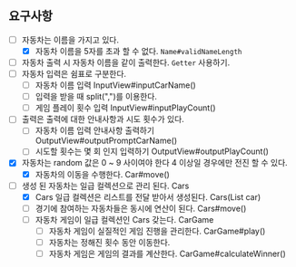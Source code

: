 ## 요구사항
- [ ] 자동차는 이름을 가지고 있다.
    - [X] 자동차 이름을 5자를 초과 할 수 없다. `Name#validNameLength`
- [ ] 자동차 출력 시 자동차 이름을 같이 출력한다. `Getter` 사용하기.
- [ ] 자동차 입력은 쉼표로 구분한다.
  - [ ] 자동차 이름 입력 InputView#inputCarName()
  - [ ] 입력을 받을 때 split(",")를 이용한다.
  - [ ] 게임 플레이 횟수 입력 InputView#inputPlayCount()
- [ ] 출력은 출력에 대한 안내사항과 시도 횟수가 있다.
  - [ ] 자동차 이름 입력 안내사항 출력하기 OutputView#outputPromptCarName()
  - [ ] 시도할 횟수는 몇 회 인지 입력하기 OutputView#outputPlayCount()
- [X] 자동차는 random 값은 0 ~ 9 사이여야 한다 4 이상일 경우에만 전진 할 수 있다.
  - [X] 자동차의 이동을 수행한다. Car#move()
- [ ] 생성 된 자동차는 일급 컬렉션으로 관리 된다. Cars
  - [X] Cars 일급 컬렉션은 리스트를 전달 받아서 생성된다. Cars(List<Car> car)
  - [ ] 경기에 참여하는 자동차들은 동시에 연산이 된다. Cars#move()
  - [ ] 자동차 게임이 일급 컬렉션인 Cars 갖는다. CarGame
    - [ ] 자동차 게임이 실질적인 게임 진행을 관리한다. CarGame#play()
    - [ ] 자동차는 정해진 횟수 동안 이동한다.
    - [ ] 자동차 게임은 게임의 결과를 계산한다. CarGame#calculateWinner()